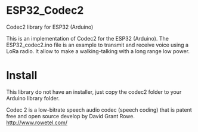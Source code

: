 # ESP32_Codec2
Codec2 library for ESP32 (Arduino)

This is an implementation of Codec2 for the ESP32 (Arduino). 
The ESP32_codec2.ino file is an example to transmit and receive voice using a LoRa radio. It allow to make a walking-talking with a long range low power.

# Install
This library do not have an installer, just copy the codec2 folder to your Arduino library folder.

Codec 2 is a low-bitrate speech audio codec (speech coding) that is patent free and open source develop by David Grant Rowe.
http://www.rowetel.com/


